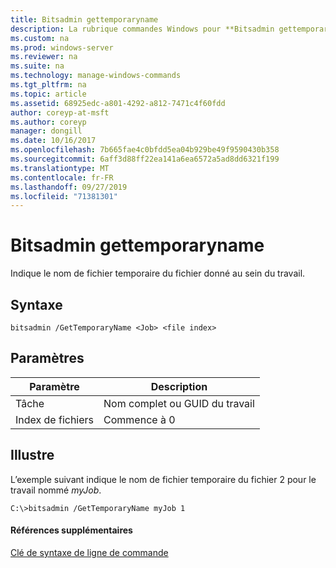 ```yaml
---
title: Bitsadmin gettemporaryname
description: La rubrique commandes Windows pour **Bitsadmin gettemporaryname** -indique le nom de fichier temporaire du fichier donné au sein du travail.
ms.custom: na
ms.prod: windows-server
ms.reviewer: na
ms.suite: na
ms.technology: manage-windows-commands
ms.tgt_pltfrm: na
ms.topic: article
ms.assetid: 68925edc-a801-4292-a812-7471c4f60fdd
author: coreyp-at-msft
ms.author: coreyp
manager: dongill
ms.date: 10/16/2017
ms.openlocfilehash: 7b665fae4c0bfdd5ea04b929be49f9590430b358
ms.sourcegitcommit: 6aff3d88ff22ea141a6ea6572a5ad8dd6321f199
ms.translationtype: MT
ms.contentlocale: fr-FR
ms.lasthandoff: 09/27/2019
ms.locfileid: "71381301"
---
```

# <a name="bitsadmin-gettemporaryname"></a>Bitsadmin gettemporaryname



Indique le nom de fichier temporaire du fichier donné au sein du travail.

## <a name="syntax"></a>Syntaxe

```
bitsadmin /GetTemporaryName <Job> <file index> 
```

## <a name="parameters"></a>Paramètres

|Paramètre|Description|
|---------|-----------|
|Tâche|Nom complet ou GUID du travail|
|Index de fichiers|Commence à 0|

## <a name="BKMK_examples"></a>Illustre

L’exemple suivant indique le nom de fichier temporaire du fichier 2 pour le travail nommé *myJob*.
```
C:\>bitsadmin /GetTemporaryName myJob 1 
```

#### <a name="additional-references"></a>Références supplémentaires

[Clé de syntaxe de ligne de commande](command-line-syntax-key.md)